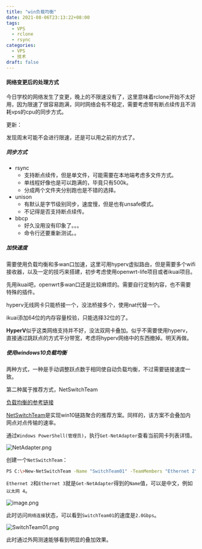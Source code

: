 ```yaml
---
title: "win负载均衡"
date: 2021-08-06T23:13:22+08:00
tags: 
  - VPS
  - rclone
  - rsync
categories:
  - VPS
  - 技术
draft: false
---
```


#### 网络变更后的处理方式

今日学校的网络发生了变更，晚上的不限速没有了，这里意味着rclone开始不太好用，因为限速了很容易跑满，同时网络会有不稳定，需要考虑带有断点续传且不消耗vps的cpu的同步方式。

更新：

发现周末可能不会进行限速，还是可以用之前的方式了。

##### 同步方式

+ rsync
  - 支持断点续传，但是单文件，可能需要在本地端考虑多文件方式。
  - 单线程好像也是可以跑满的，毕竟只有500k。
  - 分成两个文件夹分别跑也是不错的选择。
+ unison
  + 有默认是字节级别同步，速度慢，但是也有unsafe模式。
  + 不记得是否支持断点续传。
+ bbcp
  + 好久没用没有印象了。。。
  + 命令行还要重新测试。。

##### 加快速度

需要使用负载均衡和多wan口加速，这里可用hyperv虚拟路由，但是需要多个wifi接收器，以及一定的技巧来搭建，初步考虑使用openwrt-life项目或者ikuai项目。

先用ikuai吧，openwrt多wan口还是比较麻烦的。需要自行定制内容，也不需要特殊的插件。

hyperv无线网卡只能桥接一个，没法桥接多个，使用nat代替一个。

ikuai添加64位的内存容量校验，只能选择32位的了。

**HyperV**似乎这类网络支持并不好，没法双网卡叠加。似乎不需要使用hyperv，直接通过跳跃点的方式平分带宽，考虑将hyperv网络中的东西撤掉。明天再做。

##### 使用windows10负载均衡

两种方式，一种是手动调整跃点数于相同使自动负载均衡，不过需要链接速度一致。

第二种属于推荐方式，NetSwitchTeam

[负载均衡的参考链接](https://www.wyr.me/post/659)



[NetSwitchTeam](https://docs.microsoft.com/en-us/powershell/module/netswitchteam/?view=win10-ps)是实现win10链路聚合的推荐方案。同样的，该方案不会叠加内网点对点传输的速率。

通过`Windows PowerShell(管理员)`，执行`Get-NetAdapter`查看当前网卡列表详情。

![NetAdapter.png](https://cdn.wyr.me/post-files/2021-02-05/1612521771093NetAdapter.png)

创建一个`NetSwitchTeam`：

```bash
PS C:\>New-NetSwitchTeam -Name "SwitchTeam01" -TeamMembers "Ethernet 2","Ethernet 3"
```

`Ethernet 2`和`Ethernet 3`就是`Get-NetAdapter`得到的`Name`值，可以是中文，例如`以太网 4`。

![image.png](https://cdn.wyr.me/post-files/2021-02-05/1612522110077image.png)

此时访问`网络连接`状态，可以看到`SwitchTeam01`的速度是`2.0Gbps`。

![SwitchTeam01.png](https://cdn.wyr.me/post-files/2021-02-05/1612522185015SwitchTeam01.png)

此时通过外网测速能够看到明显的叠加效果。



